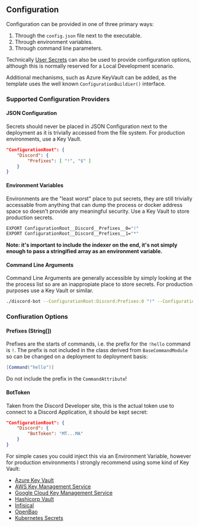 ## Configuration

Configuration can be provided in one of three primary ways:

1. Through the `config.json` file next to the executable.
2. Through environment variables.
3. Through command line parameters.

Technically [User Secrets][msft-user-secrets] can also be used to provide configuration options, although this is normally reserved for a Local Development scenario.

Additional mechanisms, such as Azure KeyVault can be added, as the template uses the well known `ConfigurationBuildier()` interface.

### Supported Configuration Providers

#### JSON Configuration

Secrets should never be placed in JSON Configuration next to the deployment as it is trivially accessed from the file system. For production environments, use a Key Vault.

```json
"ConfigurationRoot": {
    "Discord": {
        "Prefixes": [ "!", "$" ]
    }
}
```

#### Environment Variables

Environments are the "least worst" place to put secrets, they are still trivially accessable from anything that can dump the process or docker address space so doesn't provide any meaningful security. Use a Key Vault to store production secrets.

```bash
EXPORT ConfigurationRoot__Discord__Prefixes__0="!"
EXPORT ConfigurationRoot__Discord__Prefixes__1="*"
```

**Note: it's important to include the indexer on the end, it's not simply enough to pass a stringified array as an environment variable.**

#### Command Line Arguments

Command Line Arguments are generally accessible by simply looking at the the process list so are an inappropiate place to store secrets. For production purposes use a Key Vault or similar.

```bash
./discord-bot --ConfigurationRoot:Discord:Prefixes:0 "!" --ConfigurationRoot:Discord:Prefixes:1 "*"
```

### Confiuration Options

#### Prefixes (String[])

Prefixes are the starts of commands, i.e. the prefix for the `!hello` command is `!`. The prefix is not included in the class derived from `BaseCommandModule` so can be changed on a deployment to deployment basis:

```csharp
[Command("hello")]
```

Do not include the prefix in the `CommandAttribute`!

####  BotToken

Taken from the Discord Developer site, this is the actual token use to connect to a Discord Application, it should be kept secret:

```json
"ConfigurationRoot": {
    "Discord": {
        "BotToken": "MT...MA"
    }
}
```

For simple cases you could inject this via an Environment Variable, however for production environments I strongly recommend using some kind of Key Vault:

 - [Azure Key Vault][msft-keyvault]
 - [AWS Key Management Service][aws-kms]
 - [Google Cloud Key Management Service][gcp-kms]
 - [Hashicorp Vault][hashicorp-vault]
 - [Infisical][infisical]
 - [OpenBao][openbao]
 - [Kubernetes Secrets][k8s-secrets]

 [msft-user-secrets]: https://learn.microsoft.com/en-us/aspnet/core/security/app-secrets?view=aspnetcore-8.0&tabs=windows
 [msft-keyvault]: https://azure.microsoft.com/en-gb/products/key-vault
 [aws-kms]: https://docs.aws.amazon.com/kms/latest/developerguide/overview.html
 [gcp-kms]: https://cloud.google.com/kms/docs/key-management-service
 [hashicorp-vault]: https://www.vaultproject.io/
 [infisical]: https://infisical.com/
 [openbao]: https://openbao.org/
 [k8s-secrets]: https://kubernetes.io/docs/concepts/configuration/secret/